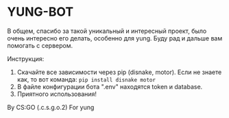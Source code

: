 # YUNG-BOT

В общем, спасибо за такой уникальный и интересный проект, было очень интересно его делать, особенно для yung.
Буду рад и дальше вам помогать с сервером.

Инструкция:

1. Скачайте все зависимости через pip (disnake, motor). Если не знаете как, то вот команда: `pip install disnake motor`
2. В файле конфигурации бота ".env" находятся token и database.
3. Приятного использования!

By CS:GO (.c.s.g.o.2)
For yung
